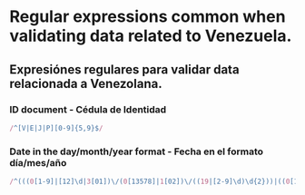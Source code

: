# Regular expressions common when validating data related to Venezuela.
## Expresiónes regulares para validar data relacionada a Venezolana.

### ID document - Cédula de Identidad
```javascript
/^[V|E|J|P][0-9]{5,9}$/
```

### Date in the day/month/year format - Fecha en el formato día/mes/año
```javascript
/^(((0[1-9]|[12]\d|3[01])\/(0[13578]|1[02])\/((19|[2-9]\d)\d{2}))|((0[1-9]|[12]\d|30)\/(0[13456789]|1[012])\/((19|[2-9]\d)\d{2}))|((0[1-9]|1\d|2[0-8])\/02\/((19|[2-9]\d)\d{2}))|(29\/02\/((1[6-9]|[2-9]\d)(0[48]|[2468][048]|[13579][26])|((16|[2468][048]|[3579][26])00))))$/
```